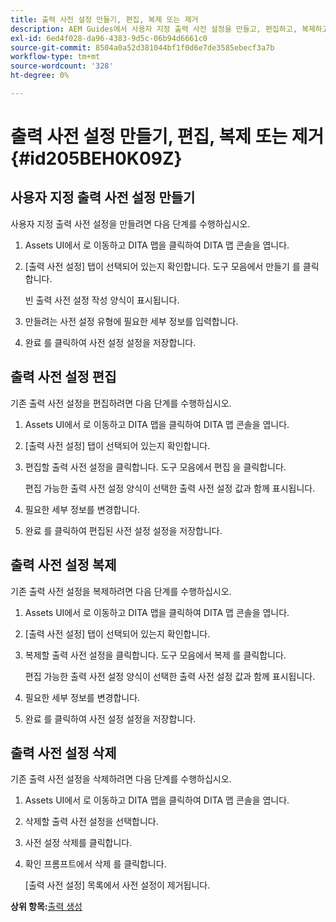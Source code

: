 ```yaml
---
title: 출력 사전 설정 만들기, 편집, 복제 또는 제거
description: AEM Guides에서 사용자 지정 출력 사전 설정을 만들고, 편집하고, 복제하고, 삭제하는 방법에 대해 알아봅니다.
exl-id: 6ed4f028-da96-4383-9d5c-06b94d6661c0
source-git-commit: 8504a0a52d381044bf1f0d6e7de3585ebecf3a7b
workflow-type: tm+mt
source-wordcount: '328'
ht-degree: 0%

---
```


# 출력 사전 설정 만들기, 편집, 복제 또는 제거 {#id205BEH0K09Z}

## 사용자 지정 출력 사전 설정 만들기

사용자 지정 출력 사전 설정을 만들려면 다음 단계를 수행하십시오.

1. Assets UI에서 로 이동하고 DITA 맵을 클릭하여 DITA 맵 콘솔을 엽니다.

1. [출력 사전 설정] 탭이 선택되어 있는지 확인합니다. 도구 모음에서 만들기 를 클릭합니다.

   빈 출력 사전 설정 작성 양식이 표시됩니다.

1. 만들려는 사전 설정 유형에 필요한 세부 정보를 입력합니다.

1. 완료 를 클릭하여 사전 설정 설정을 저장합니다.


## 출력 사전 설정 편집

기존 출력 사전 설정을 편집하려면 다음 단계를 수행하십시오.

1. Assets UI에서 로 이동하고 DITA 맵을 클릭하여 DITA 맵 콘솔을 엽니다.

1. [출력 사전 설정] 탭이 선택되어 있는지 확인합니다.

1. 편집할 출력 사전 설정을 클릭합니다. 도구 모음에서 편집 을 클릭합니다.

   편집 가능한 출력 사전 설정 양식이 선택한 출력 사전 설정 값과 함께 표시됩니다.

1. 필요한 세부 정보를 변경합니다.

1. 완료 를 클릭하여 편집된 사전 설정 설정을 저장합니다.


## 출력 사전 설정 복제

기존 출력 사전 설정을 복제하려면 다음 단계를 수행하십시오.

1. Assets UI에서 로 이동하고 DITA 맵을 클릭하여 DITA 맵 콘솔을 엽니다.

1. [출력 사전 설정] 탭이 선택되어 있는지 확인합니다.

1. 복제할 출력 사전 설정을 클릭합니다. 도구 모음에서 복제 를 클릭합니다.

   편집 가능한 출력 사전 설정 양식이 선택한 출력 사전 설정 값과 함께 표시됩니다.

1. 필요한 세부 정보를 변경합니다.

1. 완료 를 클릭하여 사전 설정 설정을 저장합니다.


## 출력 사전 설정 삭제

기존 출력 사전 설정을 삭제하려면 다음 단계를 수행하십시오.

1. Assets UI에서 로 이동하고 DITA 맵을 클릭하여 DITA 맵 콘솔을 엽니다.

1. 삭제할 출력 사전 설정을 선택합니다.

1. 사전 설정 삭제를 클릭합니다.

1. 확인 프롬프트에서 삭제 를 클릭합니다.

   [출력 사전 설정] 목록에서 사전 설정이 제거됩니다.


**상위 항목:**[&#x200B;출력 생성](generate-output.md)
